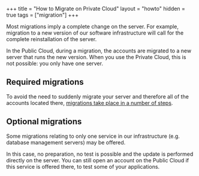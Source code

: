 +++
title = "How to Migrate on Private Cloud"
layout = "howto"
hidden = true
tags = ["migration"]
+++

Most migrations imply a complete change on the server. For example, migration to a new version of our software infrastructure will call for the complete reinstallation of the server.

In the Public Cloud, during a migration, the accounts are migrated to a new server that runs the new version. When you use the Private Cloud, this is not possible: you only have one server.

## Required migrations

To avoid the need to suddenly migrate your server and therefore all of the accounts located there, [migrations take place in a number of steps](advanced/migrations/vps-and-dedicated-migrations/required-migrations-process).

## Optional migrations

Some migrations relating to only one service in our infrastructure (e.g. database management servers) may be offered.

In this case, no preparation, no test is possible and the update is performed directly on the server. You can still open an account on the Public Cloud if this service is offered there, to test some of your applications.
